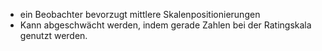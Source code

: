 - ein Beobachter bevorzugt mittlere Skalenpositionierungen
- Kann abgeschwächt werden, indem gerade Zahlen bei der Ratingskala genutzt werden.